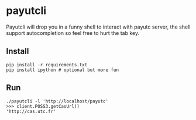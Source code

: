 payutcli
========

Payutcli will drop you in a funny shell to interact with payutc server,
the shell support autocompletion so feel free to hurt the tab key.

Install
-------

    pip install -r requirements.txt
    pip install ipython # optional but more fun

Run
---

    ./payutcli -l 'http://localhost/payutc'
    >>> client.POSS3.getCasUrl()
    'http://cas.utc.fr'
